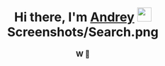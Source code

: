 <h1 align="center">Hi there, I'm <a href="https://www.linkedin.com/in/andrey-kim-0bb145234/" target="_blank">Andrey</a> 
<img src="" height="32"/>Screenshots/Search.png</h1>
<h3 align="center">W 🔦</h3>
